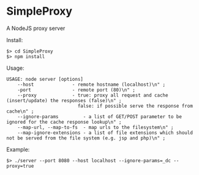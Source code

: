 SimpleProxy
===========

A NodeJS proxy server 

Install:

	$> cd SimpleProxy
	$> npm install

Usage:

	USAGE: node server [options]
		--host				- remote hostname (localhost)\n" ;
		-port				- remote port (80)\n" ;
		--proxy				- true: proxy all request and cache (insert/update) the responses (false)\n" ;
							  false: if possible serve the response from cache\n" ;
		--ignore-params			- a list of GET/POST parameter to be ignored for the cache response lookup\n" ;
		--map-url, --map-to-fs	- map urls to the filesystem\n" ;
		--map-ignore-extensions	- a list of file extensions which should not be served from the file system (e.g. jsp and php)\n" ;

Example:

	$> ./server --port 8080 --host localhost --ignore-params=_dc --proxy=true

